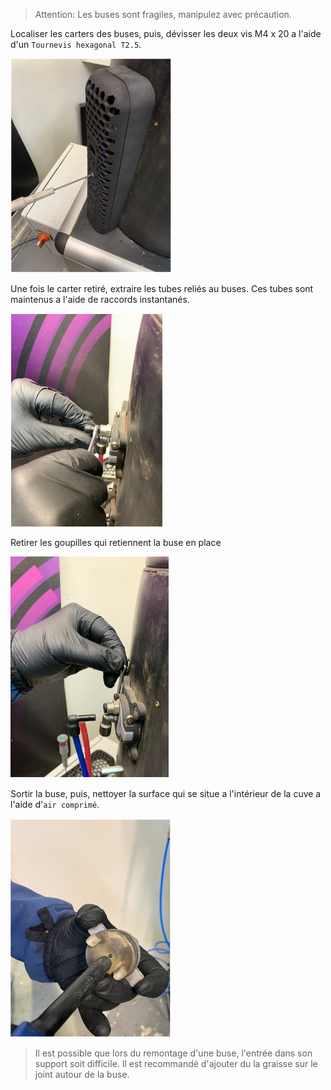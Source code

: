 > Attention: Les buses sont fragiles, manipulez avec précaution.

Localiser les carters des buses, puis, dévisser les deux vis M4 x 20 a l'aide d'un `Tournevis hexagonal T2.5`.

![Dévissage carter](0.png)

Une fois le carter retiré, extraire les tubes reliés au buses. Ces tubes sont maintenus a l'aide de raccords instantanés.

![Retrait raccords](1.png)

Retirer les goupilles qui retiennent la buse en place

![Retrait goupilles](2.png)

Sortir la buse, puis, nettoyer la surface qui se situe a l'intérieur de la cuve a l'aide d'`air comprimé`. 

![Nettoyage de la buse](3.png)

> Il est possible que lors du remontage d'une buse, l'entrée dans son support soit difficile. Il est recommandé d'ajouter du la graisse sur le joint autour de la buse.

